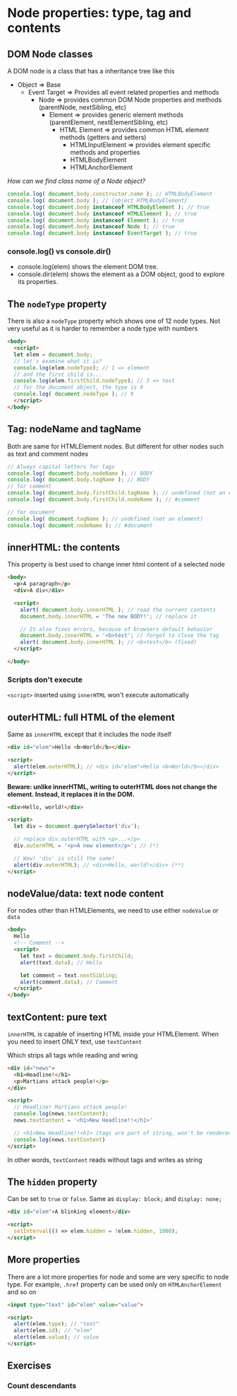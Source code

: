 # Node properties: type, tag and contents

## DOM Node classes
A DOM node is a class that has a inheritance tree like this
- Object => Base
  - Event Target => Provides all event related properties and methods
    - Node => provides common DOM Node properties and methods (parentNode, nextSibling, etc)
      - Element => provides generic element methods (parentElement, nextElementSibling, etc)
        - HTML Element => provides common HTML element methods (getters and setters)
          - HTMLInputElement => provides element specific methods and properties
          - HTMLBodyElement
          - HTMLAnchorElement

*How can we find class name of a Node object?*
```js
console.log( document.body.constructor.name ); // HTMLBodyElement
console.log( document.body ); // [object HTMLBodyElement]
console.log( document.body instanceof HTMLBodyElement ); // true
console.log( document.body instanceof HTMLElement ); // true
console.log( document.body instanceof Element ); // true
console.log( document.body instanceof Node ); // true
console.log( document.body instanceof EventTarget ); // true
```

### console.log() vs console.dir()
* console.log(elem) shows the element DOM tree.
* console.dir(elem) shows the element as a DOM object, good to explore its properties.

## The `nodeType` property
There is also a `nodeType` property which shows one of 12 node types. Not very useful as it is harder to remember a node type with numbers

```html
<body>
  <script>
  let elem = document.body;
  // let's examine what it is?
  console.log(elem.nodeType); // 1 => element
  // and the first child is...
  console.log(elem.firstChild.nodeType); // 3 => text
  // for the document object, the type is 9
  console.log( document.nodeType ); // 9
  </script>
</body>
```

## Tag: nodeName and tagName
Both are same for HTMLElement nodes. But different for other nodes such as text and comment nodes
```js
// Always capital letters for tags
console.log( document.body.nodeName ); // BODY
console.log( document.body.tagName ); // BODY
// for comment
console.log( document.body.firstChild.tagName ); // undefined (not an element)
console.log( document.body.firstChild.nodeName ); // #comment

// for document
console.log( document.tagName ); // undefined (not an element)
console.log( document.nodeName ); // #document
```

## innerHTML: the contents
This property is best used to change inner html content of a selected node
```html
<body>
  <p>A paragraph</p>
  <div>A div</div>

  <script>
    alert( document.body.innerHTML ); // read the current contents
    document.body.innerHTML = 'The new BODY!'; // replace it

    // It also fixes errors, because of browsers default behavior
    document.body.innerHTML = '<b>test'; // forgot to close the tag
    alert( document.body.innerHTML ); // <b>test</b> (fixed)  
  </script>

</body>
```

### Scripts don't execute
`<script>` inserted using `innerHTML` won't execute automatically

## outerHTML: full HTML of the element
Same as `innerHTML` except that it includes the node itself
```html
<div id="elem">Hello <b>World</b></div>

<script>
  alert(elem.outerHTML); // <div id="elem">Hello <b>World</b></div>
</script>
```

**Beware: unlike innerHTML, writing to outerHTML does not change the element. Instead, it replaces it in the DOM.**
```html
<div>Hello, world!</div>

<script>
  let div = document.querySelector('div');

  // replace div.outerHTML with <p>...</p>
  div.outerHTML = '<p>A new element</p>'; // (*)

  // Wow! 'div' is still the same!
  alert(div.outerHTML); // <div>Hello, world!</div> (**)
</script>
```

## nodeValue/data: text node content
For nodes other than HTMLElements, we need to use either `nodeValue` or `data`
```html
<body>
  Hello
  <!-- Comment -->
  <script>
    let text = document.body.firstChild;
    alert(text.data); // Hello

    let comment = text.nextSibling;
    alert(comment.data); // Comment
  </script>
</body>
```

## textContent: pure text
`innerHTML` is capable of inserting HTML inside your HTMLElement.
When you need to insert ONLY text, use `textContent`

Which strips all tags while reading and wring
```html
<div id="news">
  <h1>Headline!</h1>
  <p>Martians attack people!</p>
</div>

<script>
  // Headline! Martians attack people!
  console.log(news.textContent);
  news.textContent = '<h1>New Headline!!</h1>'

  // <h1>New Headline!!<h1> (tags are part of string, won't be rendered as h1 tag)
  console.log(news.textContent)
</script>
```

In other words, `textContent` reads without tags and writes as string

## The `hidden` property
Can be set to `true` or `false`. Same as `display: block;` and `display: none;`
```html
<div id="elem">A blinking element</div>

<script>
  setInterval(() => elem.hidden = !elem.hidden, 1000);
</script>
```

## More properties
There are a lot more properties for node and some are very specific to node type. For example, `.href` property can be used only on `HTMLAnchorElement` and so on

```html
<input type="text" id="elem" value="value">

<script>
  alert(elem.type); // "text"
  alert(elem.id); // "elem"
  alert(elem.value); // value
</script>
```

## Exercises

### Count descendants
